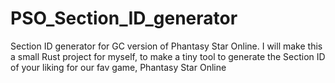 # PSO_Section_ID_generator

Section ID generator for GC version of Phantasy Star Online. 
I will make this a small Rust project for myself, to make a tiny tool to generate
the Section ID of your liking for our fav game, Phantasy Star Online
